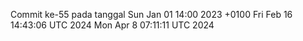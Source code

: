 Commit ke-55 pada tanggal Sun Jan 01 14:00 2023 +0100
Fri Feb 16 14:43:06 UTC 2024
Mon Apr  8 07:11:11 UTC 2024
